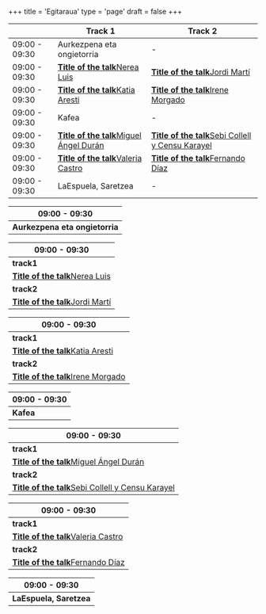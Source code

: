 +++
title = 'Egitaraua'
type = 'page'
draft = false
+++

<div class="hidden-small table">

|               | Track 1                                                                         | Track 2                                                                             |
| ------------- | ------------------------------------------------------------------------------- | ----------------------------------------------------------------------------------- |
| 09:00 - 09:30 | Aurkezpena eta ongietorria                                                      | -                                                                                   |
| 09:00 - 09:30 | [**Title of the talk**Nerea Luis](/eu/speakers/nerea-luis#talk)                 | [**Title of the talk**Jordi Martí](/eu/speakers/jordi-marti#talk)                   |
| 09:00 - 09:30 | [**Title of the talk**Katia Aresti](/eu/speakers/katia-aresti#talk)             | [**Title of the talk**Irene Morgado](/eu/speakers/irene-morgado#talk)               |
| 09:00 - 09:30 | Kafea                                                                           | -                                                                                   |
| 09:00 - 09:30 | [**Title of the talk**Miguel Ángel Durán](/eu/speakers/miguel-angel-duran#talk) | [**Title of the talk**Sebi Collell y Censu Karayel](/eu/speakers/sebi-collell#talk) |
| 09:00 - 09:30 | [**Title of the talk**Valeria Castro](/eu/speakers/valeria-castro#talk)         | [**Title of the talk**Fernando Díaz](/eu/speakers/fernando-diaz#talk)               |
| 09:00 - 09:30 | LaEspuela, Saretzea                                                             | -                                                                                   |

</div>

<div class="hidden-big table">

| 09:00 - 09:30                  |
| ------------------------------ |
| **Aurkezpena eta ongietorria** |

| 09:00 - 09:30                                                     |
| ----------------------------------------------------------------- |
| **track1**                                                        |
| [**Title of the talk**Nerea Luis](/eu/speakers/nerea-luis#talk)   |
| **track2**                                                        |
| [**Title of the talk**Jordi Martí](/eu/speakers/jordi-marti#talk) |

| 09:00 - 09:30                                                         |
| --------------------------------------------------------------------- |
| **track1**                                                            |
| [**Title of the talk**Katia Aresti](/eu/speakers/katia-aresti#talk)   |
| **track2**                                                            |
| [**Title of the talk**Irene Morgado](/eu/speakers/irene-morgado#talk) |

| 09:00 - 09:30 |
| ------------- |
| **Kafea**     |

| 09:00 - 09:30                                                                       |
| ----------------------------------------------------------------------------------- |
| **track1**                                                                          |
| [**Title of the talk**Miguel Ángel Durán](/eu/speakers/miguel-angel-duran#talk)     |
| **track2**                                                                          |
| [**Title of the talk**Sebi Collell y Censu Karayel](/eu/speakers/sebi-collell#talk) |

| 09:00 - 09:30                                                           |
| ----------------------------------------------------------------------- |
| **track1**                                                              |
| [**Title of the talk**Valeria Castro](/eu/speakers/valeria-castro#talk) |
| **track2**                                                              |
| [**Title of the talk**Fernando Díaz](/eu/speakers/fernando-diaz#talk)   |

| 09:00 - 09:30           |
| ----------------------- |
| **LaEspuela, Saretzea** |

</div>
